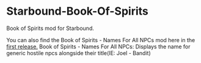 # Starbound-Book-Of-Spirits
Book of Spirits mod for Starbound.

You can also find the Book of Spirits - Names For All NPCs mod here in the [first release.](https://github.com/Chofranc/Starbound-Book-Of-Spirits/releases/tag/v3.0)
Book of Spirits - Names For All NPCs: Displays the name for generic hostile npcs alongside their title(IE: Joel - Bandit)
